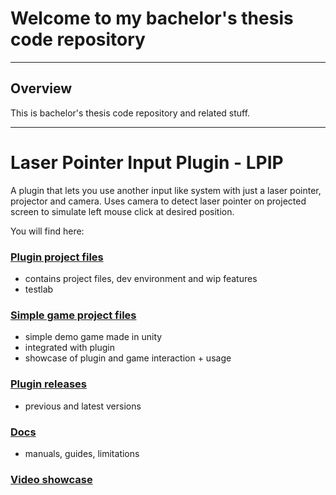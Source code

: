 # Welcome to my bachelor's thesis code repository
---
## Overview

This is bachelor's thesis code repository and related stuff. 

---
# Laser Pointer Input Plugin - LPIP

A plugin that lets you use another input like system with just a laser pointer, projector and camera. Uses camera to detect laser pointer on projected screen to simulate left mouse click at desired position.

You will find here:

### [Plugin project files](PluginProjectFiles)
- contains project files, dev environment and wip features
- testlab  
### [Simple game project files](SimpleGameProjectFiles)
- simple demo game made in unity
- integrated with plugin
- showcase of plugin and game interaction + usage
### [Plugin releases](https://github.com/CapitanMikon/LaserPointerInputPlugin/releases)
- previous and latest versions
### [Docs](Docs)
- manuals, guides, limitations
### [Video showcase](Docs/Video%20showcase)
